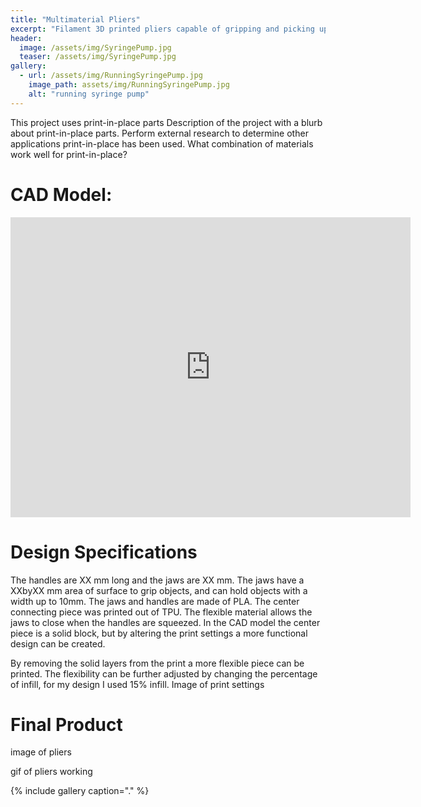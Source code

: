 ```yaml
---
title: "Multimaterial Pliers"
excerpt: "Filament 3D printed pliers capable of gripping and picking up small objects."
header:
  image: /assets/img/SyringePump.jpg
  teaser: /assets/img/SyringePump.jpg
gallery:
  - url: /assets/img/RunningSyringePump.jpg
    image_path: assets/img/RunningSyringePump.jpg
    alt: "running syringe pump"
---
```


This project uses print-in-place parts 
Description of the project with a blurb about print-in-place parts. Perform external
research to determine other applications print-in-place has been used. What
combination of materials work well for print-in-place?

# CAD Model:
<iframe src="https://vanderbilt643.autodesk360.com/shares/public/SH286ddQT78850c0d8a4f7f2fb57e6dd7ff3?mode=embed" width="640" height="480" allowfullscreen="true" webkitallowfullscreen="true" mozallowfullscreen="true"  frameborder="0"></iframe>

# Design Specifications
The handles are XX mm long and the jaws are XX mm. The jaws have a XXbyXX mm area of surface to grip objects, and can hold objects with a width up to 10mm. The jaws and handles are made of PLA. The center connecting piece was printed out of TPU. The flexible material allows the jaws to close when the handles are squeezed. In the CAD model the center piece is a solid block, but by altering the print settings a more functional design can be created.

By removing the solid layers from the print a more flexible piece can be printed. The flexibility can be further adjusted by changing the percentage of infill, for my design I used 15% infill. 
Image of print settings

# Final Product
image of pliers


gif of pliers working 


{% include gallery caption="." %}
